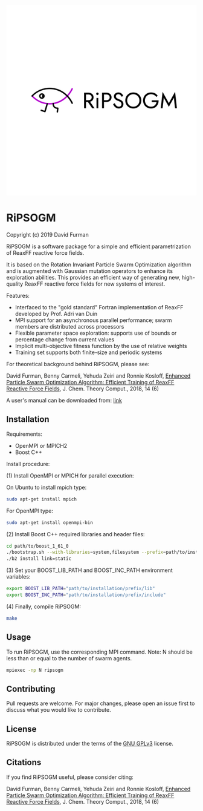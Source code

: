 ![ripsogm](https://github.com/df398/RiPSOGM/blob/master/logo.svg)

# RiPSOGM
Copyright (c) 2019 David Furman

RiPSOGM is a software package for a simple and efficient parametrization of ReaxFF reactive force fields.

It is based on the Rotation Invariant Particle Swarm Optimization algorithm and is augmented with Gaussian mutation operators to enhance its exploration abilities.
This provides an efficient way of generating new, high-quality ReaxFF reactive force fields for new systems of interest.

Features:

* Interfaced to the "gold standard" Fortran implementation of ReaxFF developed by Prof. Adri van Duin
* MPI support for an asynchronous parallel performance; swarm members are distributed across processors
* Flexible parameter space exploration: supports use of bounds or percentage change from current values
* Implicit multi-objective fitness function by the use of relative weights
* Training set supports both finite-size and periodic systems


For theoretical background behind RiPSOGM, please see:

David Furman, Benny Carmeli, Yehuda Zeiri and Ronnie Kosloff,
[Enhanced Particle Swarm Optimization Algorithm: Efficient Training of ReaxFF Reactive Force Fields](https://pubs.acs.org/doi/10.1021/acs.jctc.7b01272),
J. Chem. Theory Comput., 2018, 14 (6)

A user's manual can be downloaded from: [link](http://insertlink)


## Installation
Requirements:

* OpenMPI or MPICH2
* Boost C++

Install procedure:

(1) Install OpenMPI or MPICH for parallel execution:

On Ubuntu to install mpich type:
```bash
sudo apt-get install mpich
```

For OpenMPI type:
```bash
sudo apt-get install openmpi-bin
```

(2) Install Boost C++ required libraries and header files:
```bash
cd path/to/boost_1_61_0
./bootstrap.sh --with-libraries=system,filesystem --prefix=path/to/installation/prefix
./b2 install link=static
```

(3) Set your BOOST_LIB_PATH and BOOST_INC_PATH environment variables:
```bash
export BOOST_LIB_PATH="path/to/installation/prefix/lib" 
export BOOST_INC_PATH="path/to/installation/prefix/include"
```

(4) Finally, compile RiPSOGM:
```bash
make 
```

## Usage
To run RiPSOGM, use the corresponding MPI command. Note: N should be less than or equal to the number of swarm agents.
```bash
mpiexec -np N ripsogm
```

## Contributing
Pull requests are welcome. For major changes, please open an issue first to discuss what you would like to contribute.

## License
RiPSOGM is distributed under the terms of the [GNU GPLv3](https://choosealicense.com/licenses/gpl-3.0/) license.

## Citations
If you find RiPSOGM useful, please consider citing:

David Furman, Benny Carmeli, Yehuda Zeiri and Ronnie Kosloff,
[Enhanced Particle Swarm Optimization Algorithm: Efficient Training of ReaxFF Reactive Force Fields](https://pubs.acs.org/doi/10.1021/acs.jctc.7b01272),
J. Chem. Theory Comput., 2018, 14 (6)
